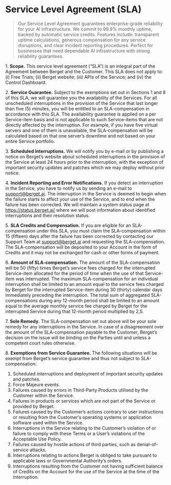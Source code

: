 # Service Level Agreement (SLA)

> Our Service Level Agreement guarantees enterprise-grade reliability for your AI infrastructure. We commit to 99.9% monthly uptime, backed by automatic service credits. Features include: transparent uptime calculations, generous compensation for any service disruptions, and clear incident reporting procedures. Perfect for businesses that need dependable AI infrastructure with strong reliability guarantees.

1\. **Scope.** This service level agreement (“SLA”) is an integral part of the Agreement between Berget and the Customer. This SLA does not apply to: (i) Free Trials; (ii) Berget website; (iii) APIs of the Service; and (iv) the Control Dashboard.

2\. **Service Guarantee.** Subject to the exemptions set out in Sections 1 and 8 of this SLA, we will guarantee you the availability of the Services. For all unscheduled interruptions in the provision of the Service that last longer than five (5) minutes, you will be entitled to an SLA-compensation in accordance with this SLA. The availability guarantee is applied on a per Service-item basis and is not applicable to such Service-items that are not directly affected by the interruption. For example, if you have five virtual servers and one of them is unavailable, the SLA-compensation will be calculated based on that one server’s downtime and not based on your entire Service portfolio.

3\. **Scheduled Interruptions.** We will notify you by e-mail or by publishing a notice on Berget’s website about scheduled interruptions in the provision of the Service at least 24 hours prior to the interruption, with the exception of important security updates and patches which we may deploy without prior notice.

4\. **Incident Reporting and Error Notifications.** If you detect an interruption in the Service, you have to notify us by sending an e-mail to support@berget.ai. The interruption in the Service is deemed to begin when the failure starts to affect your use of the Service, and to end when the failure has been corrected. We will maintain a system status page at https://status.berget.ai/ where we will post information about identified interruptions and their resolution status.

5\. **SLA Credits and Compensation.** If you are eligible for an SLA-compensation under this SLA, you must claim the SLA-compensation within 15 (fifteen) days after the failure has been corrected by contacting our Support Team at support@berget.ai and requesting the SLA-compensation. The SLA-compensation will be deposited to your Account in the form of Credits and it may not be exchanged for cash or other forms of payment.

6\. **Amount of SLA-compensation.** The amount of the SLA-compensation will be 50 (fifty) times Berget’s service fees charged for the interrupted Service-item allocated for the period of time when the use of that Service-item was interrupted. The maximum SLA-compensation for an individual interruption shall be limited to an amount equal to the service fees charged by Berget for the interrupted Service-item during 30 (thirty) calendar days immediately preceding the interruption. The total sum of aggregated SLA-compensations during any 12-month period shall be limited to an amount equal to the average monthly service fee charged by Berget for the interrupted Service during that 12-month period multiplied by 2,5.

7\. **Sole Remedy.** The SLA-compensation set out above will be your sole remedy for any interruptions in the Service. In case of a disagreement over the amount of the SLA-compensation payable to the Customer, Berget’s decision on the issue will be binding on the Parties until and unless a competent court rules otherwise.

8\. **Exemptions from Service Guarantee.** The following situations will be exempt from Berget’s service guarantee and thus not subject to SLA-compensation:

1. Scheduled interruptions and deployment of important security updates and patches.
2. Force Majeure events.
3. Failures caused by errors in Third-Party Products utilised by the Customer within the Service.
4. Failures in products or services which are not part of the Service or provided by Berget.
5. Failures caused by the Customer’s actions contrary to user instructions or resulting from the Customer’s operating systems or application software used within the Service.
6. Interruptions in the Service relating to the Customer’s violation of or failure to comply with these Terms or a User’s violations of the Acceptable Use Policy.
7. Failures caused by hostile actions of third parties, such as denial-of-service attacks.
8. Interruptions relating to actions Berget is obliged to take pursuant to applicable laws or Governmental Authority’s orders.
9. Interruptions resulting from the Customer not having sufficient balance of Credits on the Account for the use of the Service at the time of the interruption.
